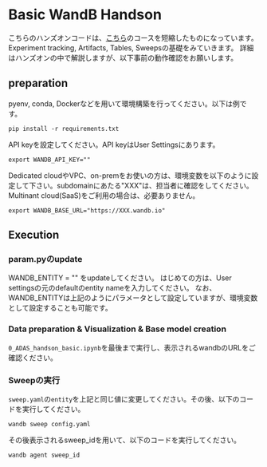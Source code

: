 # Basic WandB Handson
こちらのハンズオンコードは、[こちら](https://www.wandb.courses/courses/effective-mlops-model-development-jp)のコースを短縮したものになっています。
Experiment tracking, Artifacts, Tables, Sweepsの基礎をみていきます。
詳細はハンズオンの中で解説しますが、以下事前の動作確認をお願いします。

## preparation
pyenv, conda, Dockerなどを用いて環境構築を行ってください。以下は例です。
```
pip install -r requirements.txt
```
API keyを設定してください。API keyはUser Settingsにあります。
```
export WANDB_API_KEY=""
```

Dedicated cloudやVPC、on-premをお使いの方は、環境変数を以下のように設定して下さい。subdomainにあたる"XXX"は、担当者に確認をしてください。
Multinant cloud(SaaS)をご利用の場合は、必要ありません。
```
export WANDB_BASE_URL="https://XXX.wandb.io"
```


## Execution
### param.pyのupdate
WANDB_ENTITY = "" をupdateしてください。
はじめての方は、User settingsの元のdefaultのentity nameを入力してください。
なお、WANDB_ENTITYは上記のようにパラメータとして設定していますが、環境変数として設定することも可能です。

### Data preparation & Visualization & Base model creation
`0_ADAS_handson_basic.ipynb`を最後まで実行し、表示されるwandbのURLをご確認ください。

### Sweepの実行
`sweep.yaml`の`entity`を上記と同じ値に変更してください。その後、以下のコードを実行してください。
```
wandb sweep config.yaml
```
その後表示されるsweep_idを用いて、以下のコードを実行してください。
```
wandb agent sweep_id
```